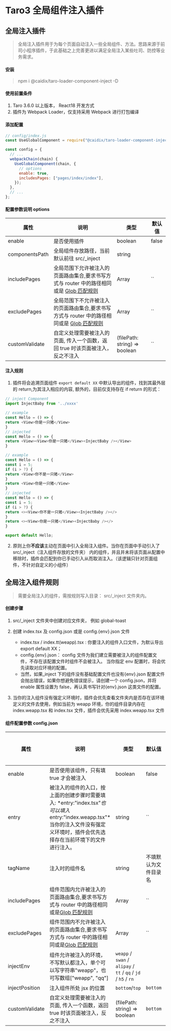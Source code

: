 # Taro3 全局组件注入插件

## 全局注入插件

> 全局注入插件用于为每个页面自动注入一些全局组件、方法。思路来源于前司小程序插件，于此基础之上完善更进以满足全局注入某些吐司、防控等业务需求。

#### 安装

> npm i @caidix/taro-loader-component-inject -D

#### 使用前置条件

1. Taro 3.6.0 以上版本， React18 开发方式
2. 插件为 Webpack Loader，仅支持采用 Webpack 进行打包编译

#### 添加配置

```javascript
// config/index.js
const UseGlobalComponent = require("@caidix/taro-loader-component-inject");

const config = {
  // ...
  webpackChain(chain) {
    UseGlobalComponent(chain, {
      // options
      enable: true,
      includesPages: ["pages/index/index"],
    });
  },
  // ...
};
```

#### 配置参数说明 options

| 属性           | 说明                                                                                                                                 | 类型                          | 默认值 |
| -------------- | ------------------------------------------------------------------------------------------------------------------------------------ | ----------------------------- | ------ |
| enable         | 是否使用插件                                                                                                                         | boolean                       | false  |
| componentsPath | 全局组件存放路径，当前默认前往 src/\_inject                                                                                          | string                        |        |
| includePages   | 全局范围下允许被注入的页面路由集合,要求书写方式与 router 中的路径相同或是 [Glob 匹配规则](https://www.npmjs.com/package/minimatch)   | Array<string>                 | ``     |
| excludePages   | 全局范围下不允许被注入的页面路由集合,要求书写方式与 router 中的路径相同或是 [Glob 匹配规则](https://www.npmjs.com/package/minimatch) | Array<string>                 | ``     |
| customValidate | 自定义处理需要被注入的页面, 传入一个函数，返回 true 时该页面被注入，反之不注入                                                       | (filePath: string) => boolean | ``     |

#### 注入规则

1. 插件将会追溯页面组件 `export default XX` 中默认导出的组件，找到其最外层的 return,为其注入相应的内容, 额外的，目前仅支持存在 if return 的形式：

```javascript
// inject Component
import InjectBaby from '../xxxx'

// example
const Hello = () => {
return <View>你是一只猪</View>
}
// injected
const Hello = () => {
return <View><View>你是一只猪</View><InjectBaby /></View>
}

// example
const Hello = () => {
const i = 5;
if (i > ?) {
return <View>你不是一只猪</View>
}
return <View>你是一只猪</View>
}
// injected
const Hello = () => {
const i = 5;
if (i > ?) {
return <><View>你不是一只猪</View><InjectBaby /></>
}
return <><View>你是一只猪</View><InjectBaby /></>
}

export default Hello;

```

2. 原则上你**不应该**主动在页面中引入全局注入组件。当你在页面中手动引入了 src/\_inject（注入组件存放的文件夹） 内的组件，并且并未将该页面从配置中移除时，插件会匹配到你已手动引入从而取消注入。（该逻辑只针对页面组件，不针对自定义的小组件）

## 全局注入组件规则

> 需要全局注入的组件，需按规则写入目录： src/\_inject 文件夹内。

#### 创建步骤

1.  src/\_inject 文件夹中创建对应文件夹， 例如 global-toast

2.  创建 index.tsx 及 config.json 或是 config.{env}.json 文件

    - index.tsx / index.tt(weapp).tsx : 你要注入的组件入口文件，为默认导出 export default XX；
    - config.{env}.json： config 文件为我们建立需要被注入的组件配置文件，不存在该配置文件时组件不会被注入。 当你指定 env 配置时，将会优先读取对应环境的配置。
    - 当然，如果\_inject 下的组件没有基础配置文件也没有{env}.json 配置文件会抛出错误，如果你想避免错误提示，请创建一个 config.json，并将 enable 属性设置为 false，再认真书写针对{env}.json 这类文件的配置。

3.  当你的注入组件没有强定义环境时，插件会优先查看文件夹内是否存在该环境定义的文件去使用，例如当前为 weapp 环境，你的组件目录内存在 index.weapp.tsx 和 index.tsx 文件，插件会优先采用 index.weapp.tsx 文件

#### 组件配置参数 config.json

| 属性           | 说明                                                                                                                                                                               | 类型                                                           | 默认值               | 是否必填 |
| -------------- | ---------------------------------------------------------------------------------------------------------------------------------------------------------------------------------- | -------------------------------------------------------------- | -------------------- | -------- |
| enable         | 是否使用该组件，只有填 true 才会被注入                                                                                                                                             | boolean                                                        | false                | 否       |
| entry          | 被注入的组件的入口，按上面的创建步骤时需要填入: *entry:"index.tsx"*也可以填入*entry:"index.weapp.tsx"*当你的注入文件没有强定义环境时，插件会优先选择存在当前环境下的文件进行注入。 | string                                                         | ``                   | 是       |
| tagName        | 注入时的组件名                                                                                                                                                                     | string                                                         | 不填默认为文件目录名 | 否       |
| includePages   | 组件范围内允许被注入的页面路由集合,要求书写方式与 router 中的路径相同或是[Glob 匹配规则](https://www.npmjs.com/package/minimatch)                                                  | Array<string>                                                  | ``                   | 否       |
| excludePages   | 组件范围内不允许被注入的页面路由集合,要求书写方式与 router 中的路径相同或是[Glob 匹配规则](https://www.npmjs.com/package/minimatch)                                                | Array<string>                                                  | ``                   | 否       |
| injectEnv      | 组件允许被注入的环境，不写默认都注入，单个可以写字符串"weapp"，也可写数组["weapp", "qq"]                                                                                           | `weapp` / `swan` / `alipay` / `tt` / `qq` / `jd` / `h5` / `rn` |                      | 否       |
| injectPosition | 注入组件所处 jsx 的位置                                                                                                                                                            | `bottom`/`top`                                                 | `bottom`             | 否       |
| customValidate | 自定义处理需要被注入的页面, 传入一个函数，返回 true 时该页面被注入，反之不注入                                                                                                     | (filePath: string) => boolean                                  | `bottom`             | 否       |

